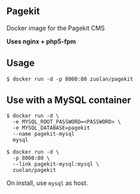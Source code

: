 ## Pagekit
Docker image for the Pagekit CMS

**Uses nginx + php5-fpm**

## Usage
```
$ docker run -d -p 8000:80 zuolan/pagekit
```

## Use with a MySQL container
```
$ docker run -d \
  -e MYSQL_ROOT_PASSWORD=<PASSWORD> \
  -e MYSQL_DATABASE=pagekit
  --name pagekit-mysql
  mysql
```
```
$ docker run -d \
  -p 8000:80 \
  --link pagekit-mysql:mysql \
  zuolan/pagekit
```

On install, use `mysql` as host.

